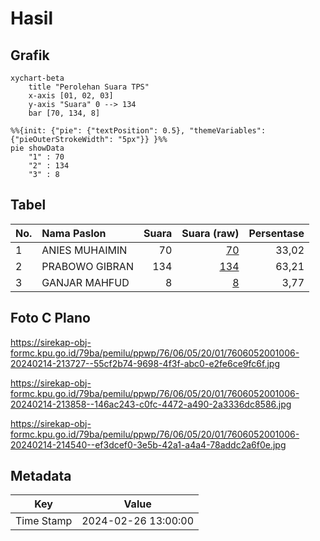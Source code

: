 # Hasil

## Grafik

```mermaid
xychart-beta
    title "Perolehan Suara TPS"
    x-axis [01, 02, 03]
    y-axis "Suara" 0 --> 134
    bar [70, 134, 8]
```

```mermaid
%%{init: {"pie": {"textPosition": 0.5}, "themeVariables": {"pieOuterStrokeWidth": "5px"}} }%%
pie showData
    "1" : 70
    "2" : 134
    "3" : 8
```

## Tabel

| No. | Nama Paslon    | Suara | Suara (raw) | Persentase |
|:--- |:-------------- | -----:| -----------:| ----------:|
| 1   | ANIES MUHAIMIN | 70    | [70][p-1]   | 33,02      |
| 2   | PRABOWO GIBRAN | 134   | [134][p-2]  | 63,21      |
| 3   | GANJAR MAHFUD  | 8     | [8][p-3]    | 3,77       |


[p-1]: https://github.com/gigit-pemilu/pemilu-2024-76-sulawesi-barat/blob/main/pilpres/hitung-suara/sub/76-sulawesi-barat/sub/06-mamuju-tengah/sub/05-karossa/sub/2001-karossa/sub/006-tps/sub/paslon-1.txt
[p-2]: https://github.com/gigit-pemilu/pemilu-2024-76-sulawesi-barat/blob/main/pilpres/hitung-suara/sub/76-sulawesi-barat/sub/06-mamuju-tengah/sub/05-karossa/sub/2001-karossa/sub/006-tps/sub/paslon-2.txt
[p-3]: https://github.com/gigit-pemilu/pemilu-2024-76-sulawesi-barat/blob/main/pilpres/hitung-suara/sub/76-sulawesi-barat/sub/06-mamuju-tengah/sub/05-karossa/sub/2001-karossa/sub/006-tps/sub/paslon-3.txt

## Foto C Plano

https://sirekap-obj-formc.kpu.go.id/79ba/pemilu/ppwp/76/06/05/20/01/7606052001006-20240214-213727--55cf2b74-9698-4f3f-abc0-e2fe6ce9fc6f.jpg

https://sirekap-obj-formc.kpu.go.id/79ba/pemilu/ppwp/76/06/05/20/01/7606052001006-20240214-213858--146ac243-c0fc-4472-a490-2a3336dc8586.jpg

https://sirekap-obj-formc.kpu.go.id/79ba/pemilu/ppwp/76/06/05/20/01/7606052001006-20240214-214540--ef3dcef0-3e5b-42a1-a4a4-78addc2a6f0e.jpg


## Metadata

| Key        | Value               |
| ---------- | ------------------- |
| Time Stamp | 2024-02-26 13:00:00 |



